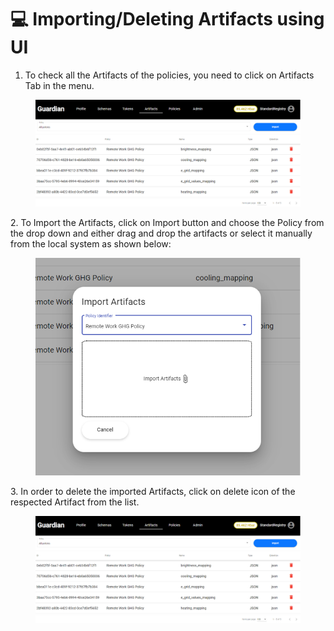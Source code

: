 # 💻 Importing/Deleting Artifacts using UI

1. To check all the Artifacts of the policies, you need to click on Artifacts Tab in the menu.

<figure><img src="../.gitbook/assets/image (4) (2).png" alt=""><figcaption></figcaption></figure>

2\. To Import the Artifacts, click on Import button and choose the Policy from the drop down and either drag and drop the artifacts or select it manually from the local system as shown below:

<figure><img src="../.gitbook/assets/image (2) (5).png" alt=""><figcaption></figcaption></figure>

3\. In order to delete the imported Artifacts, click on delete icon of the respected Artifact from the list.

<figure><img src="../.gitbook/assets/image (4) (2).png" alt=""><figcaption></figcaption></figure>
